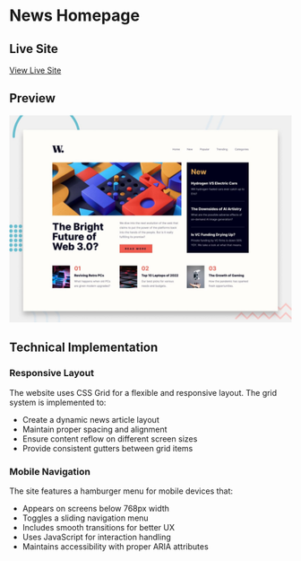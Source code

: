 # News Homepage

## Live Site
[View Live Site](https://cosmic-scone-13762c.netlify.app/)

## Preview
![Desktop Preview](./design/desktop-preview.jpg)

## Technical Implementation

### Responsive Layout
The website uses CSS Grid for a flexible and responsive layout. The grid system is implemented to:
- Create a dynamic news article layout
- Maintain proper spacing and alignment
- Ensure content reflow on different screen sizes
- Provide consistent gutters between grid items

### Mobile Navigation
The site features a hamburger menu for mobile devices that:
- Appears on screens below 768px width
- Toggles a sliding navigation menu
- Includes smooth transitions for better UX
- Uses JavaScript for interaction handling
- Maintains accessibility with proper ARIA attributes
 
